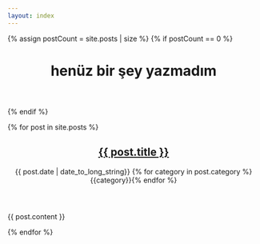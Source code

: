 ```yaml
---
layout: index
---
```


{% assign postCount = site.posts | size %}
{% if postCount == 0 %}
<header class="entry-header">
    <h1 class="entry-content">henüz bir şey yazmadım</h1>
</header>
{% endif %}

{% for post in site.posts %}
<article class="post">
    <header class="entry-header">
        <h1 class="entry-title">
            <a href="{{ post.url }}" data="{{ post.language }}">{{ post.title }}</a>
        </h1>
        <div class="entry-meta">
            <span class="post-date"><a><time class="entry-date" datetime="{{ page.date | date_to_xmlschema }}">{{ post.date | date_to_long_string}}</time></a></span>
            {% for category in post.category %}<span class="post-category"><a>{{category}}</a></span>{% endfor %}
        </div>
    </header>
    <div class="entry-content clearfix">
        <p>{{ post.content }}</p>
        <!-- <div class="read-more">
            <a href="{{ post.url }}" class="more-link">Continue reading <span class="meta-nav">→</span></a>
        </div> -->
    </div>
</article>
{% endfor %}